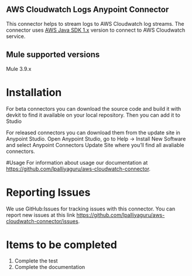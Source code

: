 ## AWS Cloudwatch Logs Anypoint Connector

This connector helps to stream logs to AWS Cloudwatch log streams. The connector uses [AWS Java SDK 1.x](https://docs.aws.amazon.com/AWSJavaSDK/latest/javadoc/index.html) version to connect to AWS Cloudwatch service. 

## Mule supported versions

Mule 3.9.x


# Installation 
For beta connectors you can download the source code and build it with devkit to find it available on your local repository. Then you can add it to Studio

For released connectors you can download them from the update site in Anypoint Studio. 
Open Anypoint Studio, go to Help → Install New Software and select Anypoint Connectors Update Site where you’ll find all avaliable connectors.

#Usage
For information about usage our documentation at https://github.com/lpalliyaguru/aws-cloudwatch-connector.

# Reporting Issues

We use GitHub:Issues for tracking issues with this connector. You can report new issues at this link https://github.com/lpalliyaguru/aws-cloudwatch-connector/issues.

# Items to be completed
1. Complete the test
2. Complete the documentation
